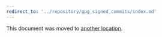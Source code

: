```yaml
---
redirect_to: '../repository/gpg_signed_commits/index.md'
---
```


This document was moved to [another location](../repository/gpg_signed_commits/index.md).

<!-- This redirect file can be deleted after February 1, 2021. -->
<!-- Before deletion, see: https://docs.gitlab.com/ee/development/documentation/#move-or-rename-a-page -->

